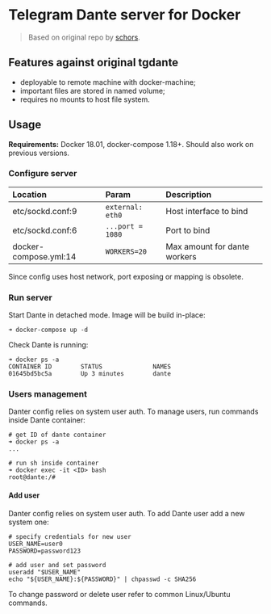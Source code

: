 # Telegram Dante server for Docker

> Based on original repo by [schors](https://github.com/schors/tgdante).

## Features against original tgdante

* deployable to remote machine with docker-machine;
* important files are stored in named volume;
* requires no mounts to host file system.

## Usage

**Requirements:** Docker 18.01, docker-compose 1.18+. Should also work on previous versions.

### Configure server

| Location              | Param            | Description                  |
|:----------------------|:-----------------|:-----------------------------|
| etc/sockd.conf:9      | `external: eth0` | Host interface to bind       |
| etc/sockd.conf:6      | `...port = 1080` | Port to bind                 |
| docker-compose.yml:14 | `WORKERS=20`     | Max amount for dante workers |

Since config uses host network, port exposing or mapping is obsolete.

### Run server

Start Dante in detached mode. Image will be build in-place:

```
➜ docker-compose up -d
```

Check Dante is running:

```
➜ docker ps -a
CONTAINER ID        STATUS              NAMES
01645bd5bc5a        Up 3 minutes        dante
```


### Users management

Danter config relies on system user auth. To manage users, run commands inside Dante container:

```
# get ID of dante container
➜ docker ps -a
...

# run sh inside container
➜ docker exec -it <ID> bash
root@dante:/#
```

#### Add user

Danter config relies on system user auth. To add Dante user add a new system one:

```
# specify credentials for new user
USER_NAME=user0
PASSWORD=password123

# add user and set password
useradd "$USER_NAME"
echo "${USER_NAME}:${PASSWORD}" | chpasswd -c SHA256
```

To change password or delete user refer to common Linux/Ubuntu commands.
